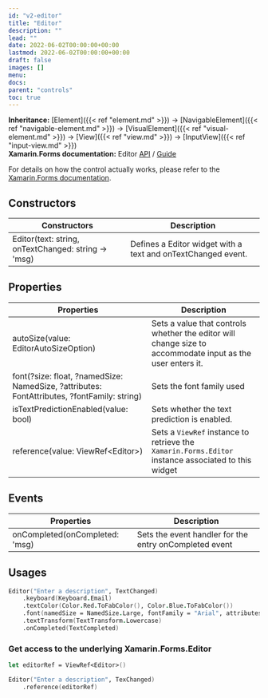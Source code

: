 ```yaml
---
id: "v2-editor"
title: "Editor"
description: ""
lead: ""
date: 2022-06-02T00:00:00+00:00
lastmod: 2022-06-02T00:00:00+00:00
draft: false
images: []
menu:
docs:
parent: "controls"
toc: true
---
```


**Inheritance:** [Element]({{< ref "element.md" >}}) -> [NavigableElement]({{< ref "navigable-element.md" >}}) -> [VisualElement]({{< ref "visual-element.md" >}}) -> [View]({{< ref "view.md" >}}) -> [InputView]({{< ref "input-view.md" >}})  
**Xamarin.Forms documentation:** Editor [API](https://docs.microsoft.com/en-us/dotnet/api/xamarin.forms.editor) / [Guide](https://docs.microsoft.com/en-us/xamarin/xamarin-forms/user-interface/text/editor)

For details on how the control actually works, please refer to the [Xamarin.Forms documentation](https://docs.microsoft.com/en-us/xamarin/xamarin-forms/user-interface/text/editor).

## Constructors

| Constructors | Description |
|--|--|
| Editor(text: string, onTextChanged: string -> 'msg) | Defines a Editor widget with a text and onTextChanged event. |

## Properties

| Properties | Description |
|--|--|
| autoSize(value: EditorAutoSizeOption) | Sets a value that controls whether the editor will change size to accommodate input as the user enters it. |
| font(?size: float, ?namedSize: NamedSize, ?attributes: FontAttributes, ?fontFamily: string) | Sets the font family used |
| isTextPredictionEnabled(value: bool) | Sets whether the text prediction is enabled. |
| reference(value: ViewRef&lt;Editor&gt;) | Sets a `ViewRef` instance to retrieve the `Xamarin.Forms.Editor` instance associated to this widget |

## Events

| Properties | Description |
|--|--|
| onCompleted(onCompleted: 'msg) | Sets the event handler for the entry onCompleted event |

## Usages

```fs
Editor("Enter a description", TextChanged)
    .keyboard(Keyboard.Email)
    .textColor(Color.Red.ToFabColor(), Color.Blue.ToFabColor())
    .font(namedSize = NamedSize.Large, fontFamily = "Arial", attributes = FontAttributes.Bold)
    .textTransform(TextTransform.Lowercase)
    .onCompleted(TextCompleted)
```

### Get access to the underlying Xamarin.Forms.Editor

```fs
let editorRef = ViewRef<Editor>()

Editor("Enter a description", TexChanged)
    .reference(editorRef)
```
